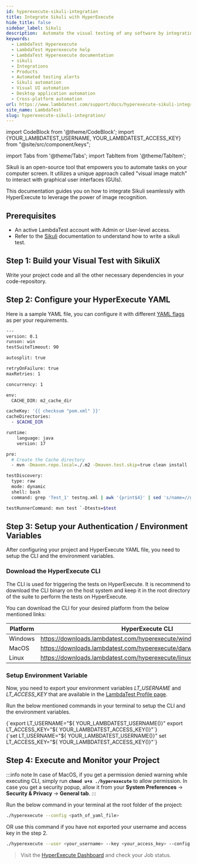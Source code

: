 ```yaml
---
id: hyperexecute-sikuli-integration
title: Integrate Sikuli with HyperExecute
hide_title: false
sidebar_label: Sikuli
description:  Automate the visual testing of any software by integrating Sikuli with HyperExecute.
keywords:
  - LambdaTest Hyperexecute
  - LambdaTest Hyperexecute help
  - LambdaTest Hyperexecute documentation
  - sikuli
  - Integrations
  - Products
  - Automated testing alerts
  - Sikuli automation
  - Visual UI automation
  - Desktop application automation
  - Cross-platform automation
url: https://www.lambdatest.com/support/docs/hyperexecute-sikuli-integration/
site_name: LambdaTest
slug: hyperexecute-sikuli-integration/
---
```


import CodeBlock from '@theme/CodeBlock';
import {YOUR_LAMBDATEST_USERNAME, YOUR_LAMBDATEST_ACCESS_KEY} from "@site/src/component/keys";

import Tabs from '@theme/Tabs';
import TabItem from '@theme/TabItem';

<script type="application/ld+json"
      dangerouslySetInnerHTML={{ __html: JSON.stringify({
       "@context": "https://schema.org",
        "@type": "BreadcrumbList",
        "itemListElement": [{
          "@type": "ListItem",
          "position": 1,
          "name": "Home",
          "item": "https://www.lambdatest.com"
        },{
          "@type": "ListItem",
          "position": 2,
          "name": "Support",
          "item": "https://www.lambdatest.com/support/docs/"
        },{
          "@type": "ListItem",
          "position": 3,
          "name": "Integration with Products",
          "item": "https://www.lambdatest.com/support/docs/hyperexecute-sikuli-integration/"
        }]
      })
    }}
></script>

Sikuli is an open-source tool that empowers you to automate tasks on your computer screen. It utilizes a unique approach called "visual image match" to interact with graphical user interfaces (GUIs).

This documentation guides you on how to integrate Sikuli seamlessly with HyperExecute to leverage the power of image recognition.

## Prerequisites
- An active LambdaTest account with Admin or User-level access.
- Refer to the [Sikuli](https://www.softwaretestinghelp.com/sikuli-tutorial-part-1/) documentation to understand how to write a sikuli test.

## Step 1: Build your Visual Test with SikuliX

Write your project code and all the other necessary dependencies in your code-repository.

## Step 2: Configure your HyperExecute YAML

Here is a sample YAML file, you can configure it with different [YAML flags](/support/docs/hyperexecute-yaml-parameters/) as per your requirements.

```bash
---
version: 0.1
runson: win
testSuiteTimeout: 90

autosplit: true

retryOnFailure: true
maxRetries: 1

concurrency: 1

env:
  CACHE_DIR: m2_cache_dir

cacheKey: '{{ checksum "pom.xml" }}'
cacheDirectories:
  - $CACHE_DIR

runtime:
    language: java
    version: 17

pre:
  # Create the Cache directory
  - mvn -Dmaven.repo.local=./.m2 -Dmaven.test.skip=true clean install

testDiscovery:
  type: raw
  mode: dynamic
  shell: bash
  command: grep 'Test_1' testng.xml | awk '{print$4}' | sed 's/name=//g' | sed 's/\x3e//g' | sed 's/"//' | sed 's/"//'

testRunnerCommand: mvn test `-Dtests=$test
```

## Step 3: Setup your Authentication / Environment Variables

After configuring your project and HyperExecute YAML file, you need to setup the CLI and the environment variables.

### Download the HyperExecute CLI

The CLI is used for triggering the tests on HyperExecute. It is recommend to download the CLI binary on the host system and keep it in the root directory of the suite to perform the tests on HyperExecute.

You can download the CLI for your desired platform from the below mentioned links:

| Platform | HyperExecute CLI |
| ---------| ---------------- |
| Windows | https://downloads.lambdatest.com/hyperexecute/windows/hyperexecute.exe |
| MacOS | https://downloads.lambdatest.com/hyperexecute/darwin/hyperexecute |
| Linux | https://downloads.lambdatest.com/hyperexecute/linux/hyperexecute |

### Setup Environment Variable

Now, you need to export your environment variables *LT_USERNAME* and *LT_ACCESS_KEY* that are available in the [LambdaTest Profile page](https://accounts.lambdatest.com/detail/profile).

Run the below mentioned commands in your terminal to setup the CLI and the environment variables.

<Tabs className="docs__val">

<TabItem value="bash" label="Linux / MacOS" default>

  <div className="lambdatest__codeblock">
    <CodeBlock className="language-bash">
  {`export LT_USERNAME="${ YOUR_LAMBDATEST_USERNAME()}"
export LT_ACCESS_KEY="${ YOUR_LAMBDATEST_ACCESS_KEY()}"`}
  </CodeBlock>
</div>

</TabItem>

<TabItem value="powershell" label="Windows" default>

  <div className="lambdatest__codeblock">
    <CodeBlock className="language-powershell">
  {`set LT_USERNAME="${ YOUR_LAMBDATEST_USERNAME()}"
set LT_ACCESS_KEY="${ YOUR_LAMBDATEST_ACCESS_KEY()}"`}
  </CodeBlock>
</div>

</TabItem>
</Tabs>

## Step 4: Execute and Monitor your Project

:::info note
In case of MacOS, if you get a permission denied warning while executing CLI, simply run **`chmod u+x ./hyperexecute`** to allow permission. In case you get a security popup, allow it from your **System Preferences** → **Security & Privacy** → **General tab**.
:::

Run the below command in your terminal at the root folder of the project:

```bash
./hyperexecute --config <path_of_yaml_file>
```

OR use this command if you have not exported your username and access key in the step 2.

```bash
./hyperexecute --user <your_username> --key <your_access_key> --config <path_of_yaml_file>
```

> Visit the [HyperExecute Dashboard](https://hyperexecute.lambdatest.com/hyperexecute) and check your Job status. 